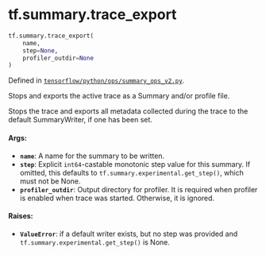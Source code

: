 <div itemscope itemtype="http://developers.google.com/ReferenceObject">
<meta itemprop="name" content="tf.summary.trace_export" />
<meta itemprop="path" content="Stable" />
</div>

# tf.summary.trace_export

``` python
tf.summary.trace_export(
    name,
    step=None,
    profiler_outdir=None
)
```



Defined in [`tensorflow/python/ops/summary_ops_v2.py`](/code/stable/tensorflow/python/ops/summary_ops_v2.py).

Stops and exports the active trace as a Summary and/or profile file.

Stops the trace and exports all metadata collected during the trace to the
default SummaryWriter, if one has been set.

#### Args:

* <b>`name`</b>: A name for the summary to be written.
* <b>`step`</b>: Explicit `int64`-castable monotonic step value for this summary. If
    omitted, this defaults to `tf.summary.experimental.get_step()`, which must
    not be None.
* <b>`profiler_outdir`</b>: Output directory for profiler. It is required when profiler
    is enabled when trace was started. Otherwise, it is ignored.


#### Raises:

* <b>`ValueError`</b>: if a default writer exists, but no step was provided and
    `tf.summary.experimental.get_step()` is None.